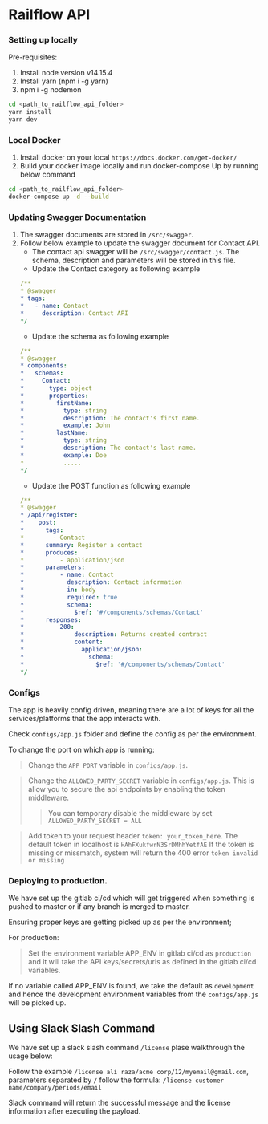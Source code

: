 # Railflow API

### Setting up locally

Pre-requisites:

1. Install node version v14.15.4
2. Install yarn (npm i -g yarn)
3. npm i -g nodemon

```bash
cd <path_to_railflow_api_folder>
yarn install
yarn dev
```

### Local Docker
1. Install docker on your local `https://docs.docker.com/get-docker/`
2. Build your docker image locally and run docker-compose Up by running below command
```bash
cd <path_to_railflow_api_folder>
docker-compose up -d --build
```

### Updating Swagger Documentation
1. The swagger documents are stored in `/src/swagger`. 
2. Follow below example to update the swagger document for Contact API.
    * The contact api swagger will be `/src/swagger/contact.js`. The schema, description and parameters will be stored in this file. 
    * Update the Contact category as following example
    ```yaml
    /**
    * @swagger
    * tags:
    *   - name: Contact
    *     description: Contact API
    */
    ```
    * Update the schema as following example
    ``` yaml
    /**
    * @swagger
    * components:
    *   schemas:
    *     Contact:
    *       type: object
    *       properties:
    *         firstName:
    *           type: string
    *           description: The contact's first name.
    *           example: John
    *         lastName:
    *           type: string
    *           description: The contact's last name.
    *           example: Doe
    *           .....
    */
    ```
    * Update the POST function as following example
    ```yaml
    /**
    * @swagger
    * /api/register:
    *    post:
    *      tags:
    *        - Contact
    *      summary: Register a contact
    *      produces:
    *          - application/json
    *      parameters:
    *          - name: Contact
    *            description: Contact information
    *            in: body
    *            required: true
    *            schema:
    *              $ref: '#/components/schemas/Contact'
    *      responses:
    *          200:
    *              description: Returns created contract
    *              content:
    *                application/json:
    *                  schema:
    *                    $ref: '#/components/schemas/Contact'
    */
    ```

### Configs

The app is heavily config driven, meaning there are a lot of keys for all the services/platforms that the app interacts with.

Check `configs/app.js` folder and define the config as per the environment.

To change the port on which app is running:

> Change the `APP_PORT` variable in `configs/app.js`.

> Change the `ALLOWED_PARTY_SECRET` variable in `configs/app.js`. This is allow you to secure the api endpoints by enabling the token middleware.
>> You can temporary disable the middleware by set `ALLOWED_PARTY_SECRET = ALL`

> Add token to your request header `token: your_token_here`. The default token in localhost is `HAhFXukfwrN3SrDMhhYetfAE`
> If the token is missing or missmatch, system will return the 400 error `token invalid or missing`

### Deploying to production.

We have set up the gitlab ci/cd which will get triggered when something is pushed to master or if any branch is merged to master.

Ensuring proper keys are getting picked up as per the environment;

For production:

> Set the environment variable APP_ENV in gitlab ci/cd as `production` and it will take the API keys/secrets/urls as defined in the gitlab ci/cd variables.

If no variable called APP_ENV is found, we take the default as `development` and hence the development environment variables from the `configs/app.js` will be picked up.

## Using Slack Slash Command
We have set up a slack slash command `/license` plase walkthrough the usage below:

Follow the example `/license ali raza/acme corp/12/myemail@gmail.com`, parameters separated by `/` follow the formula: `/license customer name/company/periods/email`

Slack command will return the successful message and the license information after executing the payload.

